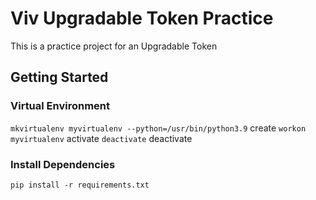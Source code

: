 # Viv Upgradable Token Practice

This is a practice project for an Upgradable Token

## Getting Started

### Virtual Environment

`mkvirtualenv myvirtualenv --python=/usr/bin/python3.9` create
`workon myvirtualenv` activate
`deactivate` deactivate

### Install Dependencies

`pip install -r requirements.txt`